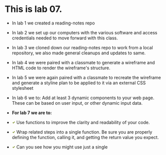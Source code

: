 # This is lab 07. 

* In lab 1 we created a reading-notes repo
* In lab 2 we set up our computers with the various software and access credentials needed to move forward with this class.
* In lab 3 we cloned down our reading-notes repo to work from a local repository, we also made general cleanups and updates to same.
* In lab 4 we were paired with a classmate to generate a wireframe and HTML code to render the wireframe's structure.
* In lab 5 we were again paired with a classmate to recreate the wireframe and generate a styline plan to be applied to it via an external CSS stylesheet
* In lab 6 we to: Add at least 3 dynamic components to your web page. These can be based on user input, or other dynamic input data.

* **For lab 7 we are to:**
* <img src="2714.svg" width="10px"/> Use functions to improve the clarity and readability of your code.
* <img src="2714.svg" width="10px"/> Wrap related steps into a single function. Be sure you are properly defining the function, calling it, and getting the return value you expect.
* <img src="2714.svg" width="10px"/> Can you see how you might use just a single <script> tag with a src attribute to access your JS, and then specific function calls throughout the rest of your page?
* <img src="274C.svg" width="10px"/> Add a check to the user input you are getting, to see if the initial user input is an acceptable value. If not, present the user with an error message and a second chance to enter a proper value.
* <img src="274C.svg" width="10px"/> Stretch Goal: Using only conditionals and functions, modify your input validation code to continue checking the user input until the value entered is acceptable.

* Submission Instructions: Share in the discussion a part of the code you are most proud of. Explain here how it came to be, and why you like it. Check out what your classmates did!


